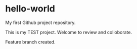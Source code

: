 
# hello-world
My first Github project repository.

This is my TEST project.
Welcome to review and colloborate.

Feature branch created.
